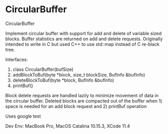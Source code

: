 # CircularBuffer
CircularBuffer 

Implement circular buffer with support for add and delete of variable sized blocks. Buffer statistics are returned on add and delete requests. Originally intended to write in C but used C++ to use std::map instead of C re-black tree.

Interfaces:
1. class CircularBuffer(bufSize)
2. addBlockToBuf(byte *block, size_t blockSize, BufInfo &bufInfo)
3. deleteBlockToBuf(byte *block, BufInfo &bufInfo)
4. printBuf()

Block delete requests are handled lazily to minimize movement of data in the circular buffer. Deleted blocks are compacted out of the buffer when 1) space is needed for an add block request and 2) printBuf operation

Uses google test

Dev Env:
MacBook Pro, MacOS Catalina 10.15.3, XCode 11.4
